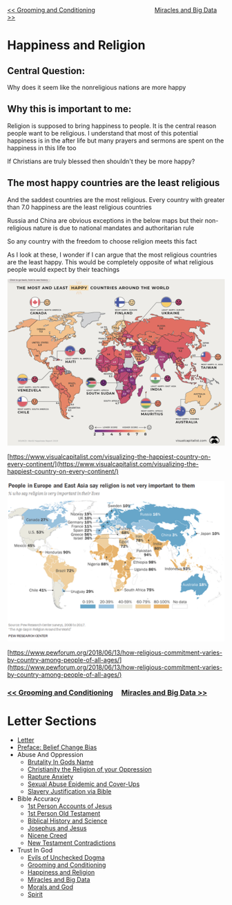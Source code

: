 [<< Grooming and Conditioning](https://letter-to-christian-scholars.github.io/Letter-to-Christian-Scholars/Grooming-And-Conditioning-In-Christianity.html)
&nbsp;&nbsp;&nbsp;&nbsp;&nbsp;&nbsp;&nbsp;&nbsp;&nbsp;&nbsp;&nbsp;&nbsp;&nbsp;&nbsp;&nbsp;&nbsp;&nbsp;&nbsp;&nbsp;&nbsp;&nbsp;&nbsp;&nbsp;&nbsp;&nbsp;&nbsp;&nbsp;&nbsp;&nbsp;&nbsp;&nbsp;&nbsp;&nbsp; 
[Miracles and Big Data >>](https://letter-to-christian-scholars.github.io/Letter-to-Christian-Scholars/Miracles-And-Big-Data.html)

# **Happiness and Religion**
## **Central Question:**

Why does it seem like the nonreligious nations are more happy


## **Why this is important to me:**

Religion is supposed to bring happiness to people. It is the central reason people want to be religious. I understand that most of this potential happiness is in the after life but many prayers and sermons are spent on the happiness in this life too

If Christians are truly blessed then shouldn't they be more happy?


## **The most happy countries are the least religious**

And the saddest countries are the most religious. Every country with greater than 7.0 happiness are the least religious countries

Russia and China are obvious exceptions in the below maps but their non-religious nature is due to national mandates and authoritarian rule

So any country with the freedom to choose religion meets this fact

As I look at these, I wonder if I can argue that the most religious countries are the least happy. This would be completely opposite of what religious people would expect by their teachings

![](assets/images/happiestcountries.png)

[https://www.visualcapitalist.com/visualizing-the-happiest-country-on-every-continent/](https://www.visualcapitalist.com/visualizing-the-happiest-country-on-every-continent/)

![](assets/images/religiousratesbycountry.png)

[https://www.pewforum.org/2018/06/13/how-religious-commitment-varies-by-country-among-people-of-all-ages/](https://www.pewforum.org/2018/06/13/how-religious-commitment-varies-by-country-among-people-of-all-ages/)


### [<< Grooming and Conditioning](https://letter-to-christian-scholars.github.io/Letter-to-Christian-Scholars/Grooming-And-Conditioning-In-Christianity.html) &nbsp;&nbsp;&nbsp; [Miracles and Big Data >>](https://letter-to-christian-scholars.github.io/Letter-to-Christian-Scholars/Miracles-And-Big-Data.html)

# Letter Sections
- [Letter](https://letter-to-christian-scholars.github.io/Letter-to-Christian-Scholars/index.html)
- [Preface: Belief Change Bias](https://letter-to-christian-scholars.github.io/Letter-to-Christian-Scholars/preface.html)
- Abuse And Oppression
  * [Brutality In Gods Name](https://letter-to-christian-scholars.github.io/Letter-to-Christian-Scholars/Brutality-In-Gods-Name.html)
  * [Christianity the Religion of your Oppression](https://letter-to-christian-scholars.github.io/Letter-to-Christian-Scholars/Christianity-The-Religion-Of-Your-Oppression.html)
  * [Rapture Anxiety](https://letter-to-christian-scholars.github.io/Letter-to-Christian-Scholars/Rapture-Anxiety.html)
  * [Sexual Abuse Epidemic and Cover-Ups](https://letter-to-christian-scholars.github.io/Letter-to-Christian-Scholars/Sexual-Abuse-Epidemic-And-Cover-Ups.html)
  * [Slavery Justification via Bible](https://letter-to-christian-scholars.github.io/Letter-to-Christian-Scholars/Slavery-Justification-Via-Bible.html)
- Bible Accuracy
  * [1st Person Accounts of Jesus](https://letter-to-christian-scholars.github.io/Letter-to-Christian-Scholars/1st-Person-Accounts-Of-Jesus.html)
  * [1st Person Old Testament](https://letter-to-christian-scholars.github.io/Letter-to-Christian-Scholars/1st-Person-Old-Testament.html)
  * [Biblical History and Science](https://letter-to-christian-scholars.github.io/Letter-to-Christian-Scholars/Biblical-History-And-Science.html)
  * [Josephus and Jesus](https://letter-to-christian-scholars.github.io/Letter-to-Christian-Scholars/Josephus-And-Jesus.html)
  * [Nicene Creed](https://letter-to-christian-scholars.github.io/Letter-to-Christian-Scholars/Nicene-Creed.html)
  * [New Testament Contradictions](https://letter-to-christian-scholars.github.io/Letter-to-Christian-Scholars/New-Testament-Contradictions.html)
- Trust In God
  * [Evils of Unchecked Dogma](https://letter-to-christian-scholars.github.io/Letter-to-Christian-Scholars/Evils-Of-Unchecked-Dogma.html)
  * [Grooming and Conditioning](https://letter-to-christian-scholars.github.io/Letter-to-Christian-Scholars/Grooming-And-Conditioning-In-Christianity.html)
  * [Happiness and Religion](https://letter-to-christian-scholars.github.io/Letter-to-Christian-Scholars/Happiness-And-Religion.html)
  * [Miracles and Big Data](https://letter-to-christian-scholars.github.io/Letter-to-Christian-Scholars/Miracles-And-Big-Data.html)
  * [Morals and God](https://letter-to-christian-scholars.github.io/Letter-to-Christian-Scholars/Morals-And-God.html)
  * [Spirit](https://letter-to-christian-scholars.github.io/Letter-to-Christian-Scholars/Spirit.html)
